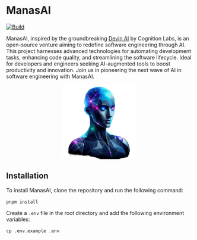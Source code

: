 # ManasAI

[![Build](https://github.com/yashpokar/ManasAI/actions/workflows/verify.yml/badge.svg)](https://github.com/yashpokar/ManasAI/actions/workflows/verify.yml)

ManasAI, inspired by the groundbreaking [Devin AI](https://www.cognition-labs.com/introducing-devin) by Cognition Labs, is an open-source venture aiming to redefine software engineering through AI. This project harnesses advanced technologies for automating development tasks, enhancing code quality, and streamlining the software lifecycle. Ideal for developers and engineers seeking AI-augmented tools to boost productivity and innovation. Join us in pioneering the next wave of AI in software engineering with ManasAI.

<div align="center">
  <img src=".assets/ManasAI.png" alt="ManasAI" height="200" />
</div>

## Installation

To install ManasAI, clone the repository and run the following command:

```shell
pnpm install
```

Create a `.env` file in the root directory and add the following environment variables:

```shell
cp .env.example .env
```
